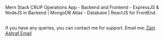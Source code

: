 Mern Stack CRUP Operations App - Backend and Frontend - ExpressJS & NodeJS in Backend | MongoDB Atlas - Database | ReactJS for FrontEnd.

<br>
If you have any queries, you can contact me for support. Email me: <a href="mailto:hello@zainashrafofficial.com">Zain Ashraf Email</a>
